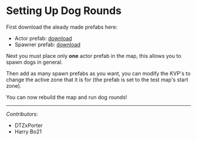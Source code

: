 # Setting Up Dog Rounds

First download the aleady made prefabs here:

 - Actor prefab: [download](https://mega.nz/#!tEonwRZC!B1qVg_cyicT0GZqv20qW4Dmut-0Fq4C_gUnvYTJOEzQ)
 - Spawner prefab: [download](https://mega.nz/#!4YYzSDwC!fogODUgRtXItLoO-GIuC3M2BrbtEukOA0JS4SWAm7G0)

Next you must place only **one** actor prefab in the map, this allows you to spawn dogs in general.

Then add as many spawn prefabs as you want, you can modify the KVP's to change the active zone that it is for (the prefab is set to the test map's start zone).

You can now rebuild the map and run dog rounds!

--- 

_Contributors:_
- DTZxPorter
- Harry Bo21